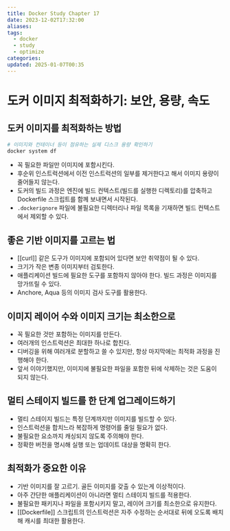 ```yaml
---
title: Docker Study Chapter 17
date: 2023-12-02T17:32:00
aliases: 
tags:
  - docker
  - study
  - optimize
categories: 
updated: 2025-01-07T00:35
---
```


# 도커 이미지 최적화하기: 보안, 용량, 속도

## 도커 이미지를 최적화하는 방법

```bash
# 이미지와 컨테이너 등이 점유하는 실제 디스크 용량 확인하기
docker system df
```

- 꼭 필요한 파일만 이미지에 포함시킨다.
- 후순위 인스트럭션에서 이전 인스트럭션의 일부를 제거한다고 해서 이미지 용량이 줄어들지 않는다.
- 도커의 빌드 과정은 엔진에 빌드 컨텍스트(빌드를 실행한 디렉토리)를 압축하고 Dockerfile 스크립트를 함께 보내면서 시작된다.
- `.dockerignore` 파일에 불필요한 디렉터리나 파일 목록을 기재하면 빌드 컨텍스트에서 제외할 수 있다.

## 좋은 기반 이미지를 고르는 법

- [[curl]] 같은 도구가 이미지에 포함되어 있다면 보안 취약점이 될 수 있다.
- 크기가 작은 변종 이미지부터 검토한다.
- 애플리케이션 빌드에 필요한 도구를 포함하지 않아야 한다. 빌드 과정은 이미지를 망가뜨릴 수 있다.
- Anchore, Aqua 등의 이미지 검사 도구를 활용한다.

## 이미지 레이어 수와 이미지 크기는 최소한으로

- 꼭 필요한 것만 포함하는 이미지를 만든다.
- 여러개의 인스트럭션은 최대한 하나로 합친다.
- 디버깅을 위해 여러개로 분할하고 쓸 수 있지만, 항상 마지막에는 최적화 과정을 진행해야 한다.
- 앞서 이야기했지만, 이미지에 불필요한 파일을 포함한 뒤에 삭제하는 것은 도움이 되지 않는다.

## 멀티 스테이지 빌드를 한 단계 업그레이드하기

- 멀티 스테이지 빌드는 특정 단계까지만 이미지를 빌드할 수 있다.
- 인스트럭션을 합치느라 복잡하게 명령어를 줄일 필요가 없다.
- 불필요한 요소까지 캐싱되지 않도록 주의해야 한다.
- 정확한 버전을 명시해 실행 또는 업데이트 대상을 명확히 한다.

## 최적화가 중요한 이유

- 기반 이미지를 잘 고르기. 골든 이미지를 갖출 수 있는게 이상적이다.
- 아주 간단한 애플리케이션이 아니라면 멀티 스테이지 빌드를 적용한다.
- 불필요한 패키지나 파일을 포함시키지 말고, 레이어 크기를 최소한으로 유지한다.
- [[Dockerfile]] 스크립트의 인스트럭션은 자주 수정하는 순서대로 뒤에 오도록 배치해 캐시를 최대한 활용한다.
